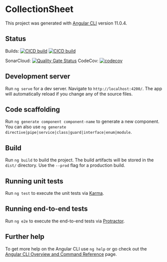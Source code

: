 # CollectionSheet

This project was generated with [Angular CLI](https://github.com/angular/angular-cli) version 11.0.4.

## Status

Builds:
[![CICD build](https://github.com/Sotam/CollectionSheet/workflows/CICD/badge.svg)](https://github.com/Sotam/CollectionSheet/actions?query=workflow%3ACICD)
[![CICD build](https://github.com/Sotam/CollectionSheet/workflows/CI/badge.svg)](https://github.com/Sotam/CollectionSheet/actions?query=workflow%3ACI)

SonarCloud: [![Quality Gate Status](https://sonarcloud.io/api/project_badges/measure?project=Sotam_CollectionSheet&metric=alert_status)](https://sonarcloud.io/dashboard?id=Sotam_CollectionSheet)
CodeCov: [![codecov](https://codecov.io/gh/Sotam/CollectionSheet/branch/main/graph/badge.svg?token=LNS0O4HMNA)](https://codecov.io/gh/Sotam/CollectionSheet)

## Development server

Run `ng serve` for a dev server. Navigate to `http://localhost:4200/`. The app will automatically reload if you change any of the source files.

## Code scaffolding

Run `ng generate component component-name` to generate a new component. You can also use `ng generate directive|pipe|service|class|guard|interface|enum|module`.

## Build

Run `ng build` to build the project. The build artifacts will be stored in the `dist/` directory. Use the `--prod` flag for a production build.

## Running unit tests

Run `ng test` to execute the unit tests via [Karma](https://karma-runner.github.io).

## Running end-to-end tests

Run `ng e2e` to execute the end-to-end tests via [Protractor](http://www.protractortest.org/).

## Further help

To get more help on the Angular CLI use `ng help` or go check out the [Angular CLI Overview and Command Reference](https://angular.io/cli) page.
